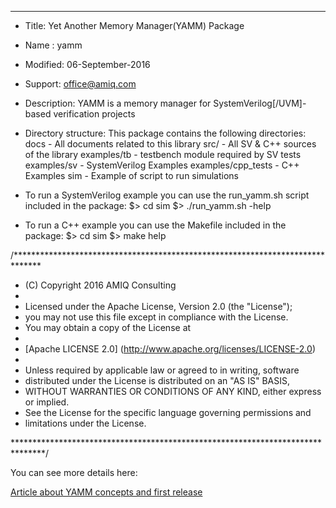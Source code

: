*******************************************************************************
* Title: Yet Another Memory Manager(YAMM) Package
* Name : yamm
* Modified: 06-September-2016
* Support: office@amiq.com
* Description: YAMM is a memory manager for SystemVerilog[/UVM]-based verification projects

* Directory structure:
  This package contains the following directories:
    docs                    - All documents related to this library
    src/                    - All SV & C++ sources of the library
    examples/tb             - testbench module required by SV tests
    examples/sv             - SystemVerilog Examples
    examples/cpp_tests      - C++ Examples
    sim                     - Example of script to run simulations

* To run a SystemVerilog example you can use the run_yamm.sh script included in the package:
$> cd sim
$> ./run_yamm.sh -help

* To run a C++ example you can use the Makefile included in the package:
$> cd sim
$> make help


/******************************************************************************

 * (C) Copyright 2016 AMIQ Consulting
 *
 * Licensed under the Apache License, Version 2.0 (the "License");
 * you may not use this file except in compliance with the License.
 * You may obtain a copy of the License at
 *
 * [Apache LICENSE 2.0] (http://www.apache.org/licenses/LICENSE-2.0)
 *
 * Unless required by applicable law or agreed to in writing, software
 * distributed under the License is distributed on an "AS IS" BASIS,
 * WITHOUT WARRANTIES OR CONDITIONS OF ANY KIND, either express or implied.
 * See the License for the specific language governing permissions and
 * limitations under the License.

 *******************************************************************************/


You can see more details here:

[Article about YAMM concepts and first release](http://www.amiq.com/consulting/2016/07/12/yamm-yet-another-memory-manager/)


